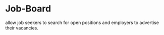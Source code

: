  # Job-Board
<p>allow job seekers to search for open positions and employers to advertise their vacancies.</p>

